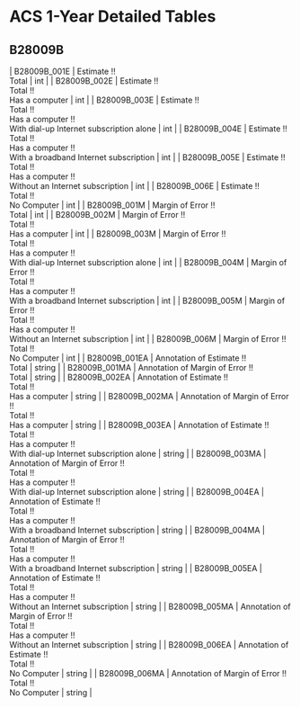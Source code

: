 # ACS 1-Year Detailed Tables

## B28009B

| B28009B_001E | Estimate !!<br>Total | int |
| B28009B_002E | Estimate !!<br>Total !!<br>Has a computer | int |
| B28009B_003E | Estimate !!<br>Total !!<br>Has a computer !!<br>With dial-up Internet subscription alone | int |
| B28009B_004E | Estimate !!<br>Total !!<br>Has a computer !!<br>With a broadband Internet subscription | int |
| B28009B_005E | Estimate !!<br>Total !!<br>Has a computer !!<br>Without an Internet subscription | int |
| B28009B_006E | Estimate !!<br>Total !!<br>No Computer | int |
| B28009B_001M | Margin of Error !!<br>Total | int |
| B28009B_002M | Margin of Error !!<br>Total !!<br>Has a computer | int |
| B28009B_003M | Margin of Error !!<br>Total !!<br>Has a computer !!<br>With dial-up Internet subscription alone | int |
| B28009B_004M | Margin of Error !!<br>Total !!<br>Has a computer !!<br>With a broadband Internet subscription | int |
| B28009B_005M | Margin of Error !!<br>Total !!<br>Has a computer !!<br>Without an Internet subscription | int |
| B28009B_006M | Margin of Error !!<br>Total !!<br>No Computer | int |
| B28009B_001EA | Annotation of Estimate !!<br>Total | string |
| B28009B_001MA | Annotation of Margin of Error !!<br>Total | string |
| B28009B_002EA | Annotation of Estimate !!<br>Total !!<br>Has a computer | string |
| B28009B_002MA | Annotation of Margin of Error !!<br>Total !!<br>Has a computer | string |
| B28009B_003EA | Annotation of Estimate !!<br>Total !!<br>Has a computer !!<br>With dial-up Internet subscription alone | string |
| B28009B_003MA | Annotation of Margin of Error !!<br>Total !!<br>Has a computer !!<br>With dial-up Internet subscription alone | string |
| B28009B_004EA | Annotation of Estimate !!<br>Total !!<br>Has a computer !!<br>With a broadband Internet subscription | string |
| B28009B_004MA | Annotation of Margin of Error !!<br>Total !!<br>Has a computer !!<br>With a broadband Internet subscription | string |
| B28009B_005EA | Annotation of Estimate !!<br>Total !!<br>Has a computer !!<br>Without an Internet subscription | string |
| B28009B_005MA | Annotation of Margin of Error !!<br>Total !!<br>Has a computer !!<br>Without an Internet subscription | string |
| B28009B_006EA | Annotation of Estimate !!<br>Total !!<br>No Computer | string |
| B28009B_006MA | Annotation of Margin of Error !!<br>Total !!<br>No Computer | string |

